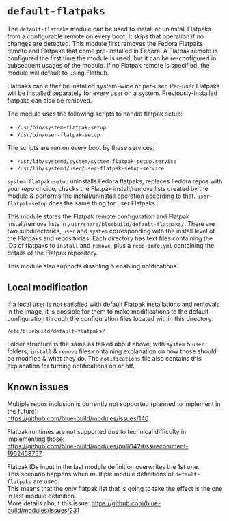 # `default-flatpaks`

The `default-flatpaks` module can be used to install or uninstall Flatpaks from a configurable remote on every boot. It skips that operation if no changes are detected. This module first removes the Fedora Flatpaks remote and Flatpaks that come pre-installed in Fedora. A Flatpak remote is configured the first time the module is used, but it can be re-configured in subsequent usages of the module. If no Flatpak remote is specified, the module will default to using Flathub.

Flatpaks can either be installed system-wide or per-user. Per-user Flatpaks will be installed separately for every user on a system. Previously-installed flatpaks can also be removed.

The module uses the following scripts to handle flatpak setup:

- `/usr/bin/system-flatpak-setup`
- `/usr/bin/user-flatpak-setup`

The scripts are run on every boot by these services:

- `/usr/lib/systemd/system/system-flatpak-setup.service`
- `/usr/lib/systemd/user/user-flatpak-setup-service`

`system-flatpak-setup` uninstalls Fedora flatpaks, replaces Fedora repos with your repo choice, checks the Flatpak install/remove lists created by the module & performs the install/uninstall operation according to that. `user-flatpak-setup` does the same thing for user Flatpaks.

This module stores the Flatpak remote configuration and Flatpak install/remove lists in `/usr/share/bluebuild/default-flatpaks/`. There are two subdirectories, `user` and `system` corresponding with the install level of the Flatpaks and repositories. Each directory has text files containing the IDs of flatpaks to `install` and `remove`, plus a `repo-info.yml` containing the details of the Flatpak repository.

This module also supports disabling & enabling notifications.

## Local modification

If a local user is not satisfied with default Flatpak installations and removals in the image, it is possible for them to make modifications to the default configuration through the configuration files located within this directory:

`/etc/bluebuild/default-flatpaks/`

Folder structure is the same as talked about above, with `system` & `user` folders, `install` & `remove` files containing explanation on how those should be modified & what they do. The `notifications` file also contains this explanation for turning notifications on or off.

## Known issues

Multiple repos inclusion is currently not supported (planned to implement in the future):  
https://github.com/blue-build/modules/issues/146

Flatpak runtimes are not supported due to technical difficulty in implementing those:  
https://github.com/blue-build/modules/pull/142#issuecomment-1962458757

Flatpak IDs input in the last module definition overwrites the 1st one.  
This scenario happens when multiple module definitions of `default-flatpaks` are used.  
This means that the only flatpak list that is going to take the effect is the one in last module definition.  
More details about this issue:
https://github.com/blue-build/modules/issues/231
